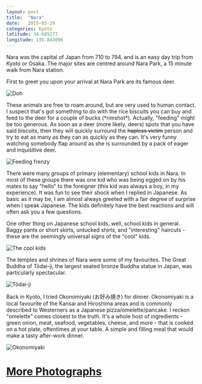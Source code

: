 ```yaml
---
layout: post
title:  "Nara"
date:   2015-05-29
categories: Kyoto
latitude: 34.685277
longitude: 135.843096
---
```


Nara was the capital of Japan from 710 to 794, and is an easy day trip from Kyoto or Osaka. The major sites are centred around Nara Park, a 15 minute walk from Nara station.

First to greet you upon your arrival at Nara Park are its famous deer.

![Doh](https://lh3.googleusercontent.com/6vWFSrP9schzBL71m8zmyEEMTvVOGflswSPtKLZguyU=w1074-h800-no)

These animals are free to roam around, but are very used to human contact. I suspect that's got something to do with the rice biscuits you can buy and feed to the deer for a couple of bucks (\*rimshot\*). Actually, "feeding" might be too generous. As soon as a deer (more likely, deers) spots that you have said biscuits, then they will quickly surround the <strike>hapless victim</strike> person and try to eat as many as they can as quickly as they can. It's very funny watching somebody flap around as she is surrounded by a pack of eager and inquisitive deer.

![Feeding frenzy](https://lh3.googleusercontent.com/9J4GQjwQfLfczKJcox-dl52hCMBYBnKKrh3s0aVK9nw=w534-h800-no)

There were many groups of primary (elementary) school kids in Nara. In most of these groups there was one kid who was being egged on by his mates to say "hello" to the foreigner (this kid was always a boy, in my experience). It was fun to see their shock when I replied in Japanese. As basic as it may be, I am almost always greeted with a fair degree of surprise when I speak Japanese. The kids definitely have the best reactions and will often ask you a few questions.

One other thing on Japanese school kids, well, school kids in general. Baggy pants or short skirts, untucked shirts, and "interesting" haircuts - these are the seemingly universal signs of the "cool" kids.

![The cool kids](https://lh3.googleusercontent.com/RdEQQT1hcJANp1RszjZlW6-wjIcUVC0CBXFYomyhbSw=w534-h800-no)

The temples and shrines of Nara were some of my favourites. The Great Buddha of Tōdai-ji, the largest seated bronze Buddha statue in Japan, was particularly spectacular.

![Tōdai-ji](https://lh3.googleusercontent.com/w6FUR_qlgjQh36NKVV5pjy73RTnGN-x9ZkuQbk9sK1w=w1201-h800-no)

Back in Kyoto, I tried Okonomiyaki (お好み焼き) for dinner. Okonomiyaki is a local favourite of the Kansai and Hiroshima areas and is commonly described to Westerners as a Japanese pizza/omelette/pancake. I reckon "omelette" comes closest to the truth. It's a whole host of ingredients - green onion, meat, seafood, vegetables, cheese, and more - that is cooked on a hot plate, oftentimes at your table. A simple and filling meal that would make a tasty after-work dinner.

![Okonomiyaki](https://lh3.googleusercontent.com/vhSGJa0j1-Z9jkWmeMIYSniIXS79VTFTnKncDr6huok=w1280-h720-no)

# [More Photographs](https://goo.gl/photos/DhUthAgF7Yi5ZJeJ6)
